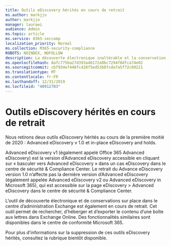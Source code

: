 ```yaml
---
title: Outils eDiscovery hérités en cours de retrait
ms.author: markjjo
author: markjjo
manager: laurawi
audience: Admin
ms.topic: article
ms.service: O365-seccomp
localization_priority: Normal
ms.collection: M365-security-compliance
ROBOTS: NOINDEX, NOFOLLOW
description: La découverte électronique inaltérable et la conservation inaltérable (et les cmdlets PowerShell correspondantes) dans Exchange Online seront supprimées au cours de la première moitié de 2020. Office 365 Advanced eDiscovery v1 est également retiré en même temps.
ms.openlocfilehash: 8afc775ba27d393a46172a0bc7294f8dfca74e02
ms.sourcegitcommit: cbf934ef448fc428f5ed53b07cda7a5f72c89221
ms.translationtype: MT
ms.contentlocale: fr-FR
ms.lasthandoff: 12/31/2019
ms.locfileid: "40912703"
---
```

# <a name="legacy-ediscovery-tools-being-retired"></a>Outils eDiscovery hérités en cours de retrait

Nous retirons deux outils eDiscovery hérités au cours de la première moitié de 2020 : Advanced eDiscovery v 1.0 et in-place eDiscovery and holds.

Advanced eDiscovery v1 (également appelé Office 365 Advanced eDiscovery) est la version d’Advanced eDiscovery accessible en cliquant sur « basculer vers Advanced eDiscovery » dans un cas eDiscovery dans le centre de sécurité & Compliance Center.  Le retrait du Advance eDiscovery version 1.0 n’affecte pas la dernière version d’Advanced eDiscovery (également appelée Advanced eDiscovery v2 ou Advanced eDiscovery in Microsoft 365), qui est accessible sur la page eDiscovery > Advanced eDiscovery dans le centre de sécurité & Compliance Center.

L’outil de découverte électronique et de conservations sur place dans le centre d’administration Exchange est également en cours de retrait. Cet outil permet de rechercher, d’héberger et d’exporter le contenu d’une boîte aux lettres dans Exchange Online. Des fonctionnalités similaires sont disponibles dans le centre de conformité Microsoft 365.

Pour plus d’informations sur la suppression de ces outils eDiscovery hérités, consultez la rubrique bientôt disponible.